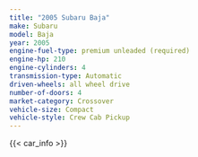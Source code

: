 ```yaml
---
title: "2005 Subaru Baja"
make: Subaru
model: Baja
year: 2005
engine-fuel-type: premium unleaded (required)
engine-hp: 210
engine-cylinders: 4
transmission-type: Automatic
driven-wheels: all wheel drive
number-of-doors: 4
market-category: Crossover
vehicle-size: Compact
vehicle-style: Crew Cab Pickup
---
```


{{< car_info >}}
